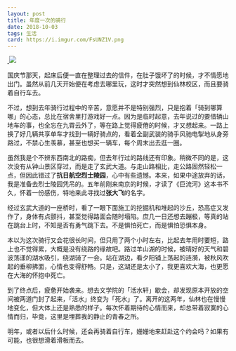 ```yaml
---
layout: post
title: 年度一次的骑行
date: 2018-10-03
tags: 生活
card: https://i.imgur.com/FsUNZ1V.png
---
```


<a href="https://i.imgur.com/FsUNZ1V.png" data-fancybox="riding" data-caption="鼓楼-仙林">
​    <img src="https://i.imgur.com/FsUNZ1V.png">
</a>

国庆节那天，起床后便一直在整理过去的信件，在肚子饿坏了的时候，才不情愿地出门。虽然从前几天开始便在考虑去哪里玩，这时才突然想到仙林校区，而且要骑着自行车去。

不过，想到去年骑行过程中的辛苦，意愿并不是特别强烈，只是抱着「骑到哪算哪」的心态，总比在宿舍里打游戏好一点。因为是临时起意，去年说过的要借辆山地车的事，也全忘在九霄云外了，等在路上觉得疲倦的时候，才又想起来。一路上换了好几辆共享单车才找到一辆好骑点的，看着全副武装的骑手风驰电掣地从身旁路过，不禁心生羡慕，甚至也想买一辆车，每个周末出去逛一圈。

虽然我是个不辨东西南北的路痴，但去年行过的路线还有印象。稍微不同的是，这次没有从钟山景区穿过，而是走了玄武大道。与走山路相比，走公路固然轻松一点，但因此错过了**抗日航空烈士陵园**，心中有些遗憾。本来，如果中途放弃的话，我是准备去烈士陵园凭吊的。五年前刚来南京的时候，才读了《巨流河》这本书不久，怀着一份感伤，特地来此寻找过**张大飞**的名字。

经过玄武大道的一座桥时，看了一眼下面施工的挖掘机和堆起的沙丘，恐高症又发作了，身体有点颤抖，甚至觉得路面会随时塌陷。庶几一日还想去蹦极，等真的站在跳台上时，不知是否有勇气跳下去。不是惧怕死亡，而是惧怕恐惧本身。

本以为这次骑行又会花很长时间，但只用了两个小时左右，比起去年用时要短，路上也不觉得累，大概是没有绕路的缘故吧。路过羊山湖的时候，被晴好的天气和碧波荡漾的湖水吸引，绕湖骑了一会。站在湖边，看夕阳铺上荡起的涟漪，被秋风吹起的垂柳拂面，心情也变得舒畅。只是，这湖还是太小了，我更喜欢大海，也更愿在大海的怀抱中死亡。

到了终点后，疲惫开始袭来。想去文学院的「活水轩」歇会，却发现原本开放的空间被两道门封了起来，「活水」终变为「死水」了。离开的这两年，仙林也在慢慢地变化，但大体上还是熟悉的样子。每次怀着期待的心情而来，却总带着寂寞的心情而归，毕竟，这里是埋葬我的静止的青春之所。

明年，或者以后什么时候，还会再骑着自行车，姗姗地来赶赴这个约会吗？如果有可能，也很想滑着滑板而去。

